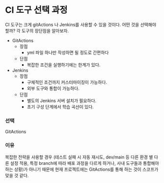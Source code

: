 # CI 도구 선택 과정

CI 도구는 크게 gitActions 나 Jenkins를 사용할 수 있을 것이다. 어떤 것을 선택해야 할까?
각 도구의 장단점을 알아보자.

* GitActions
  * 장점
    * yml 파일 하나만 작성하면 될 정도로 간편하다
  * 단점
    * 복잡한 조건을 실행하기에는 한계가 있다.
* Jenkins
  * 장점
    * 구체적인 조건까지 커스터마이징이 가능하다.
    * 외부 도구와 통합이 가능하다.
  * 단점
    * 별도의 Jenkins 서버 설치가 필요하다.
    * 초기 구성 단계에서 학습 곡선이 있다.

### 선택
GitActions

### 이유
복잡한 전략을 사용할 경우 (테스트 실패 시 자동 재시도, dev/main 등 다른 환경 별 다른 설정 적용, 
특정 branch에 따라 배포 과정을 다르게 하거나, 사내 도구들과 통합해야 하는 상황)가 아니기 때문에
현재 프로젝트에는 GitActions를 통해 하는 것이 스코프가 맞을 것 같다.